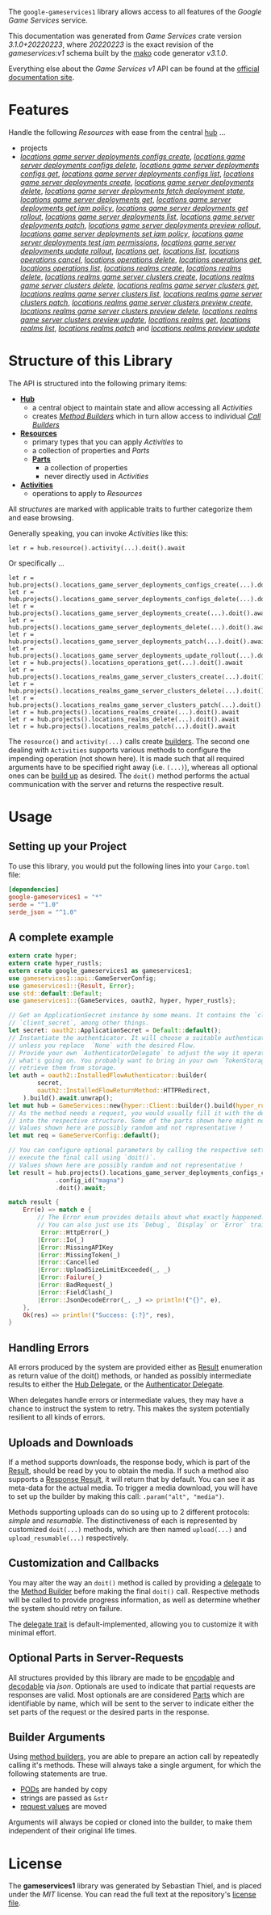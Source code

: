 <!---
DO NOT EDIT !
This file was generated automatically from 'src/mako/api/README.md.mako'
DO NOT EDIT !
-->
The `google-gameservices1` library allows access to all features of the *Google Game Services* service.

This documentation was generated from *Game Services* crate version *3.1.0+20220223*, where *20220223* is the exact revision of the *gameservices:v1* schema built by the [mako](http://www.makotemplates.org/) code generator *v3.1.0*.

Everything else about the *Game Services* *v1* API can be found at the
[official documentation site](https://cloud.google.com/solutions/gaming/).
# Features

Handle the following *Resources* with ease from the central [hub](https://docs.rs/google-gameservices1/3.1.0+20220223/google_gameservices1/GameServices) ... 

* projects
 * [*locations game server deployments configs create*](https://docs.rs/google-gameservices1/3.1.0+20220223/google_gameservices1/api::ProjectLocationGameServerDeploymentConfigCreateCall), [*locations game server deployments configs delete*](https://docs.rs/google-gameservices1/3.1.0+20220223/google_gameservices1/api::ProjectLocationGameServerDeploymentConfigDeleteCall), [*locations game server deployments configs get*](https://docs.rs/google-gameservices1/3.1.0+20220223/google_gameservices1/api::ProjectLocationGameServerDeploymentConfigGetCall), [*locations game server deployments configs list*](https://docs.rs/google-gameservices1/3.1.0+20220223/google_gameservices1/api::ProjectLocationGameServerDeploymentConfigListCall), [*locations game server deployments create*](https://docs.rs/google-gameservices1/3.1.0+20220223/google_gameservices1/api::ProjectLocationGameServerDeploymentCreateCall), [*locations game server deployments delete*](https://docs.rs/google-gameservices1/3.1.0+20220223/google_gameservices1/api::ProjectLocationGameServerDeploymentDeleteCall), [*locations game server deployments fetch deployment state*](https://docs.rs/google-gameservices1/3.1.0+20220223/google_gameservices1/api::ProjectLocationGameServerDeploymentFetchDeploymentStateCall), [*locations game server deployments get*](https://docs.rs/google-gameservices1/3.1.0+20220223/google_gameservices1/api::ProjectLocationGameServerDeploymentGetCall), [*locations game server deployments get iam policy*](https://docs.rs/google-gameservices1/3.1.0+20220223/google_gameservices1/api::ProjectLocationGameServerDeploymentGetIamPolicyCall), [*locations game server deployments get rollout*](https://docs.rs/google-gameservices1/3.1.0+20220223/google_gameservices1/api::ProjectLocationGameServerDeploymentGetRolloutCall), [*locations game server deployments list*](https://docs.rs/google-gameservices1/3.1.0+20220223/google_gameservices1/api::ProjectLocationGameServerDeploymentListCall), [*locations game server deployments patch*](https://docs.rs/google-gameservices1/3.1.0+20220223/google_gameservices1/api::ProjectLocationGameServerDeploymentPatchCall), [*locations game server deployments preview rollout*](https://docs.rs/google-gameservices1/3.1.0+20220223/google_gameservices1/api::ProjectLocationGameServerDeploymentPreviewRolloutCall), [*locations game server deployments set iam policy*](https://docs.rs/google-gameservices1/3.1.0+20220223/google_gameservices1/api::ProjectLocationGameServerDeploymentSetIamPolicyCall), [*locations game server deployments test iam permissions*](https://docs.rs/google-gameservices1/3.1.0+20220223/google_gameservices1/api::ProjectLocationGameServerDeploymentTestIamPermissionCall), [*locations game server deployments update rollout*](https://docs.rs/google-gameservices1/3.1.0+20220223/google_gameservices1/api::ProjectLocationGameServerDeploymentUpdateRolloutCall), [*locations get*](https://docs.rs/google-gameservices1/3.1.0+20220223/google_gameservices1/api::ProjectLocationGetCall), [*locations list*](https://docs.rs/google-gameservices1/3.1.0+20220223/google_gameservices1/api::ProjectLocationListCall), [*locations operations cancel*](https://docs.rs/google-gameservices1/3.1.0+20220223/google_gameservices1/api::ProjectLocationOperationCancelCall), [*locations operations delete*](https://docs.rs/google-gameservices1/3.1.0+20220223/google_gameservices1/api::ProjectLocationOperationDeleteCall), [*locations operations get*](https://docs.rs/google-gameservices1/3.1.0+20220223/google_gameservices1/api::ProjectLocationOperationGetCall), [*locations operations list*](https://docs.rs/google-gameservices1/3.1.0+20220223/google_gameservices1/api::ProjectLocationOperationListCall), [*locations realms create*](https://docs.rs/google-gameservices1/3.1.0+20220223/google_gameservices1/api::ProjectLocationRealmCreateCall), [*locations realms delete*](https://docs.rs/google-gameservices1/3.1.0+20220223/google_gameservices1/api::ProjectLocationRealmDeleteCall), [*locations realms game server clusters create*](https://docs.rs/google-gameservices1/3.1.0+20220223/google_gameservices1/api::ProjectLocationRealmGameServerClusterCreateCall), [*locations realms game server clusters delete*](https://docs.rs/google-gameservices1/3.1.0+20220223/google_gameservices1/api::ProjectLocationRealmGameServerClusterDeleteCall), [*locations realms game server clusters get*](https://docs.rs/google-gameservices1/3.1.0+20220223/google_gameservices1/api::ProjectLocationRealmGameServerClusterGetCall), [*locations realms game server clusters list*](https://docs.rs/google-gameservices1/3.1.0+20220223/google_gameservices1/api::ProjectLocationRealmGameServerClusterListCall), [*locations realms game server clusters patch*](https://docs.rs/google-gameservices1/3.1.0+20220223/google_gameservices1/api::ProjectLocationRealmGameServerClusterPatchCall), [*locations realms game server clusters preview create*](https://docs.rs/google-gameservices1/3.1.0+20220223/google_gameservices1/api::ProjectLocationRealmGameServerClusterPreviewCreateCall), [*locations realms game server clusters preview delete*](https://docs.rs/google-gameservices1/3.1.0+20220223/google_gameservices1/api::ProjectLocationRealmGameServerClusterPreviewDeleteCall), [*locations realms game server clusters preview update*](https://docs.rs/google-gameservices1/3.1.0+20220223/google_gameservices1/api::ProjectLocationRealmGameServerClusterPreviewUpdateCall), [*locations realms get*](https://docs.rs/google-gameservices1/3.1.0+20220223/google_gameservices1/api::ProjectLocationRealmGetCall), [*locations realms list*](https://docs.rs/google-gameservices1/3.1.0+20220223/google_gameservices1/api::ProjectLocationRealmListCall), [*locations realms patch*](https://docs.rs/google-gameservices1/3.1.0+20220223/google_gameservices1/api::ProjectLocationRealmPatchCall) and [*locations realms preview update*](https://docs.rs/google-gameservices1/3.1.0+20220223/google_gameservices1/api::ProjectLocationRealmPreviewUpdateCall)




# Structure of this Library

The API is structured into the following primary items:

* **[Hub](https://docs.rs/google-gameservices1/3.1.0+20220223/google_gameservices1/GameServices)**
    * a central object to maintain state and allow accessing all *Activities*
    * creates [*Method Builders*](https://docs.rs/google-gameservices1/3.1.0+20220223/google_gameservices1/client::MethodsBuilder) which in turn
      allow access to individual [*Call Builders*](https://docs.rs/google-gameservices1/3.1.0+20220223/google_gameservices1/client::CallBuilder)
* **[Resources](https://docs.rs/google-gameservices1/3.1.0+20220223/google_gameservices1/client::Resource)**
    * primary types that you can apply *Activities* to
    * a collection of properties and *Parts*
    * **[Parts](https://docs.rs/google-gameservices1/3.1.0+20220223/google_gameservices1/client::Part)**
        * a collection of properties
        * never directly used in *Activities*
* **[Activities](https://docs.rs/google-gameservices1/3.1.0+20220223/google_gameservices1/client::CallBuilder)**
    * operations to apply to *Resources*

All *structures* are marked with applicable traits to further categorize them and ease browsing.

Generally speaking, you can invoke *Activities* like this:

```Rust,ignore
let r = hub.resource().activity(...).doit().await
```

Or specifically ...

```ignore
let r = hub.projects().locations_game_server_deployments_configs_create(...).doit().await
let r = hub.projects().locations_game_server_deployments_configs_delete(...).doit().await
let r = hub.projects().locations_game_server_deployments_create(...).doit().await
let r = hub.projects().locations_game_server_deployments_delete(...).doit().await
let r = hub.projects().locations_game_server_deployments_patch(...).doit().await
let r = hub.projects().locations_game_server_deployments_update_rollout(...).doit().await
let r = hub.projects().locations_operations_get(...).doit().await
let r = hub.projects().locations_realms_game_server_clusters_create(...).doit().await
let r = hub.projects().locations_realms_game_server_clusters_delete(...).doit().await
let r = hub.projects().locations_realms_game_server_clusters_patch(...).doit().await
let r = hub.projects().locations_realms_create(...).doit().await
let r = hub.projects().locations_realms_delete(...).doit().await
let r = hub.projects().locations_realms_patch(...).doit().await
```

The `resource()` and `activity(...)` calls create [builders][builder-pattern]. The second one dealing with `Activities` 
supports various methods to configure the impending operation (not shown here). It is made such that all required arguments have to be 
specified right away (i.e. `(...)`), whereas all optional ones can be [build up][builder-pattern] as desired.
The `doit()` method performs the actual communication with the server and returns the respective result.

# Usage

## Setting up your Project

To use this library, you would put the following lines into your `Cargo.toml` file:

```toml
[dependencies]
google-gameservices1 = "*"
serde = "^1.0"
serde_json = "^1.0"
```

## A complete example

```Rust
extern crate hyper;
extern crate hyper_rustls;
extern crate google_gameservices1 as gameservices1;
use gameservices1::api::GameServerConfig;
use gameservices1::{Result, Error};
use std::default::Default;
use gameservices1::{GameServices, oauth2, hyper, hyper_rustls};

// Get an ApplicationSecret instance by some means. It contains the `client_id` and 
// `client_secret`, among other things.
let secret: oauth2::ApplicationSecret = Default::default();
// Instantiate the authenticator. It will choose a suitable authentication flow for you, 
// unless you replace  `None` with the desired Flow.
// Provide your own `AuthenticatorDelegate` to adjust the way it operates and get feedback about 
// what's going on. You probably want to bring in your own `TokenStorage` to persist tokens and
// retrieve them from storage.
let auth = oauth2::InstalledFlowAuthenticator::builder(
        secret,
        oauth2::InstalledFlowReturnMethod::HTTPRedirect,
    ).build().await.unwrap();
let mut hub = GameServices::new(hyper::Client::builder().build(hyper_rustls::HttpsConnector::with_native_roots().https_or_http().enable_http1().enable_http2().build()), auth);
// As the method needs a request, you would usually fill it with the desired information
// into the respective structure. Some of the parts shown here might not be applicable !
// Values shown here are possibly random and not representative !
let mut req = GameServerConfig::default();

// You can configure optional parameters by calling the respective setters at will, and
// execute the final call using `doit()`.
// Values shown here are possibly random and not representative !
let result = hub.projects().locations_game_server_deployments_configs_create(req, "parent")
             .config_id("magna")
             .doit().await;

match result {
    Err(e) => match e {
        // The Error enum provides details about what exactly happened.
        // You can also just use its `Debug`, `Display` or `Error` traits
         Error::HttpError(_)
        |Error::Io(_)
        |Error::MissingAPIKey
        |Error::MissingToken(_)
        |Error::Cancelled
        |Error::UploadSizeLimitExceeded(_, _)
        |Error::Failure(_)
        |Error::BadRequest(_)
        |Error::FieldClash(_)
        |Error::JsonDecodeError(_, _) => println!("{}", e),
    },
    Ok(res) => println!("Success: {:?}", res),
}

```
## Handling Errors

All errors produced by the system are provided either as [Result](https://docs.rs/google-gameservices1/3.1.0+20220223/google_gameservices1/client::Result) enumeration as return value of
the doit() methods, or handed as possibly intermediate results to either the 
[Hub Delegate](https://docs.rs/google-gameservices1/3.1.0+20220223/google_gameservices1/client::Delegate), or the [Authenticator Delegate](https://docs.rs/yup-oauth2/*/yup_oauth2/trait.AuthenticatorDelegate.html).

When delegates handle errors or intermediate values, they may have a chance to instruct the system to retry. This 
makes the system potentially resilient to all kinds of errors.

## Uploads and Downloads
If a method supports downloads, the response body, which is part of the [Result](https://docs.rs/google-gameservices1/3.1.0+20220223/google_gameservices1/client::Result), should be
read by you to obtain the media.
If such a method also supports a [Response Result](https://docs.rs/google-gameservices1/3.1.0+20220223/google_gameservices1/client::ResponseResult), it will return that by default.
You can see it as meta-data for the actual media. To trigger a media download, you will have to set up the builder by making
this call: `.param("alt", "media")`.

Methods supporting uploads can do so using up to 2 different protocols: 
*simple* and *resumable*. The distinctiveness of each is represented by customized 
`doit(...)` methods, which are then named `upload(...)` and `upload_resumable(...)` respectively.

## Customization and Callbacks

You may alter the way an `doit()` method is called by providing a [delegate](https://docs.rs/google-gameservices1/3.1.0+20220223/google_gameservices1/client::Delegate) to the 
[Method Builder](https://docs.rs/google-gameservices1/3.1.0+20220223/google_gameservices1/client::CallBuilder) before making the final `doit()` call. 
Respective methods will be called to provide progress information, as well as determine whether the system should 
retry on failure.

The [delegate trait](https://docs.rs/google-gameservices1/3.1.0+20220223/google_gameservices1/client::Delegate) is default-implemented, allowing you to customize it with minimal effort.

## Optional Parts in Server-Requests

All structures provided by this library are made to be [encodable](https://docs.rs/google-gameservices1/3.1.0+20220223/google_gameservices1/client::RequestValue) and 
[decodable](https://docs.rs/google-gameservices1/3.1.0+20220223/google_gameservices1/client::ResponseResult) via *json*. Optionals are used to indicate that partial requests are responses 
are valid.
Most optionals are are considered [Parts](https://docs.rs/google-gameservices1/3.1.0+20220223/google_gameservices1/client::Part) which are identifiable by name, which will be sent to 
the server to indicate either the set parts of the request or the desired parts in the response.

## Builder Arguments

Using [method builders](https://docs.rs/google-gameservices1/3.1.0+20220223/google_gameservices1/client::CallBuilder), you are able to prepare an action call by repeatedly calling it's methods.
These will always take a single argument, for which the following statements are true.

* [PODs][wiki-pod] are handed by copy
* strings are passed as `&str`
* [request values](https://docs.rs/google-gameservices1/3.1.0+20220223/google_gameservices1/client::RequestValue) are moved

Arguments will always be copied or cloned into the builder, to make them independent of their original life times.

[wiki-pod]: http://en.wikipedia.org/wiki/Plain_old_data_structure
[builder-pattern]: http://en.wikipedia.org/wiki/Builder_pattern
[google-go-api]: https://github.com/google/google-api-go-client

# License
The **gameservices1** library was generated by Sebastian Thiel, and is placed 
under the *MIT* license.
You can read the full text at the repository's [license file][repo-license].

[repo-license]: https://github.com/Byron/google-apis-rsblob/main/LICENSE.md
